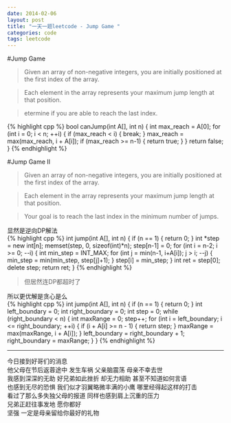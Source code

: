 ```yaml
---
date: 2014-02-06
layout: post
title: "一天一题leetcode - Jump Game "
categories: code
tags: leetcode
---
```


#Jump Game
>Given an array of non-negative integers, you are initially positioned at the first index of the array.   

>Each element in the array represents your maximum jump length at that position.   

>etermine if you are able to reach the last index.   

{% highlight cpp %}
bool canJump(int A[], int n) {
    int max_reach = A[0];
    for (int i = 0; i < n; ++i) {
        if (max_reach < i) {
            break;
        }
        max_reach = max(max_reach, i + A[i]);
        if (max_reach >= n-1) {
            return true;
        }
    }
    return false;
}
{% endhighlight %}

#Jump Game II

>Given an array of non-negative integers, you are initially positioned at the first index of the array.   

>Each element in the array represents your maximum jump length at that position.   

>Your goal is to reach the last index in the minimum number of jumps.   

显然是逆向DP解法   
{% highlight cpp %}
int jump(int A[], int n) {
    if (n == 1) {
        return 0;
    }
    int *step = new int[n];
    memset(step, 0, sizeof(int)*n);
    step[n-1] = 0;
    for (int i = n-2; i >= 0; --i) {
        int min_step = INT_MAX;
        for (int j = min(n-1, i+A[i]); j > i; --j) {
            min_step = min(min_step, step[j]+1);
        }
        step[i] = min_step;
    }
    int ret = step[0];
    delete step;
    return ret;
}
{% endhighlight %}
>但居然连DP都超时了   

所以更优解是贪心是么   
{% highlight cpp %}
int jump(int A[], int n) {
    if (n == 1) {
        return 0;
    }
    int left_boundary = 0;
    int right_boundary = 0;
    int step = 0;
    while (right_boundary < n) {
        int maxRange = 0;
        step++;
        for (int i = left_boundary; i <= right_boundary; ++i) {
            if (i + A[i] >= n - 1) {
                return step;
            }
            maxRange = max(maxRange, i + A[i]);
        }
        left_boundary = right_boundary + 1;
        right_boundary = maxRange;
    }
}
{% endhighlight %}

---
今日接到好哥们的消息   
他父母在节后返蓉途中 发生车祸 父亲脑震荡 母亲不幸去世   
我感到深深的无助 好兄弟如此挫折 却无力相助 甚至不知道如何言语   
也感到无尽的恐惧 我们似才羽翼略微丰满的小鹰 哪里经得起这样的打击   
看过了那么多失独父母的报道 同样也感到肩上沉重的压力   
兄弟正赶往事发地 愿你都好   
坚强 一定是母亲留给你最好的礼物   